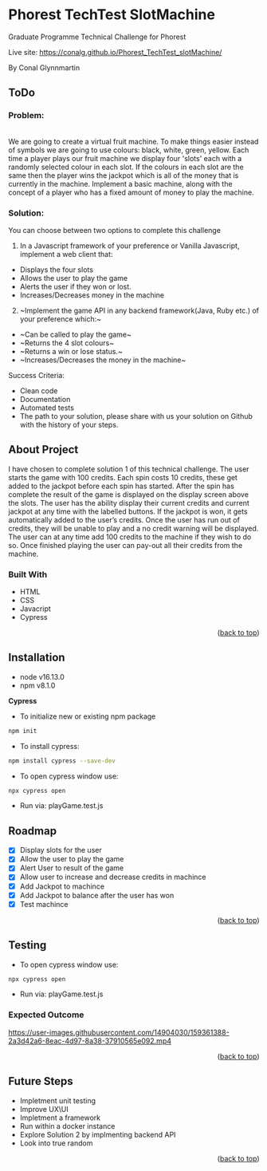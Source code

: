 # Phorest TechTest SlotMachine 
Graduate Programme Technical Challenge for Phorest<br>

Live site: https://conalg.github.io/Phorest_TechTest_slotMachine/<br>

By Conal Glynnmartin

## ToDo
### Problem:
<br>
We are going to create a virtual fruit machine. To make things easier instead of symbols we
are going to use colours: black, white, green, yellow.
Each time a player plays our fruit machine we display four 'slots' each with a
randomly selected colour in each slot.
If the colours in each slot are the same then the player wins the jackpot which is all
of the money that is currently in the machine.
Implement a basic machine, along with the concept of a player who has a fixed amount
of money to play the machine.
<br>

### Solution:

You can choose between two options to complete this challenge
1. In a Javascript framework of your preference or Vanilla Javascript, implement a web
client that:

* Displays the four slots
* Allows the user to play the game
* Alerts the user if they won or lost.
* Increases/Decreases money in the machine

2. ~Implement the game API in any backend framework(Java, Ruby etc.) of your
preference which:~

* ~Can be called to play the game~
* ~Returns the 4 slot colours~
* ~Returns a win or lose status.~
* ~Increases/Decreases the money in the machine~

Success Criteria:
- Clean code
- Documentation
- Automated tests
- The path to your solution, please share with us your solution on Github with the
history of your steps.
## About Project

I have chosen to complete solution 1 of this technical challenge. The user starts the game with 100 credits. 
Each spin costs 10 credits, these get added to the jackpot before each spin has started. After the spin has complete
the result of the game is displayed on the display screen above the slots. The user has the ability display their current
credits and current jackpot at any time with the labelled buttons. If the jackpot is won, it gets automatically added to the
user’s credits. Once the user has run out of credits, they will be unable to play and a no credit warning will be displayed.
The user can at any time add 100 credits to the machine if they wish to do so. Once finished playing the user can pay-out
all their credits from the machine.

### Built With

* HTML
* CSS
* Javacript
* Cypress

<p align="right">(<a href="#top">back to top</a>)</p>

## Installation
- node v16.13.0
- npm v8.1.0

**Cypress**
*  To initialize new or existing npm package 
```bash
npm init
```
* To install cypress:
```bash
npm install cypress --save-dev
```
* To open cypress window use:
```bash
npx cypress open 
```

* Run via:
playGame.test.js

## Roadmap

- [x] Display slots for the user
- [x] Allow the user to play the game
- [x] Alert User to result of the game
- [x] Allow user to increase and decrease credits in machince
- [x] Add Jackpot to machince
- [x] Add Jackpot to balance after the user has won
- [x] Test machince

<p align="right">(<a href="#top">back to top</a>)</p>

## Testing

* To open cypress window use:
```bash
npx cypress open 
```

* Run via:
playGame.test.js

### Expected Outcome



https://user-images.githubusercontent.com/14904030/159361388-2a3d42a6-8eac-4d97-8a38-37910565e092.mp4


<p align="right">(<a href="#top">back to top</a>)</p>

## Future Steps

* Impletment unit testing
* Improve UX\UI
* Impletment a framework
* Run within a docker instance
* Explore Solution 2 by implmenting backend API
* Look into true random
<p align="right">(<a href="#top">back to top</a>)</p>
